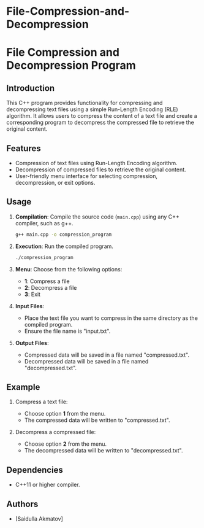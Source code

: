 # File-Compression-and-Decompression

# File Compression and Decompression Program

## Introduction
This C++ program provides functionality for compressing and decompressing text files using a simple Run-Length Encoding (RLE) algorithm. It allows users to compress the content of a text file and create a corresponding program to decompress the compressed file to retrieve the original content.

## Features
- Compression of text files using Run-Length Encoding algorithm.
- Decompression of compressed files to retrieve the original content.
- User-friendly menu interface for selecting compression, decompression, or exit options.

## Usage
1. **Compilation**: Compile the source code (`main.cpp`) using any C++ compiler, such as g++.
    ```bash
    g++ main.cpp -o compression_program
    ```

2. **Execution**: Run the compiled program.
    ```bash
    ./compression_program
    ```

3. **Menu**: Choose from the following options:
    - **1**: Compress a file
    - **2**: Decompress a file
    - **3**: Exit

4. **Input Files**:
    - Place the text file you want to compress in the same directory as the compiled program.
    - Ensure the file name is "input.txt".

5. **Output Files**:
    - Compressed data will be saved in a file named "compressed.txt".
    - Decompressed data will be saved in a file named "decompressed.txt".

## Example
1. Compress a text file:
    - Choose option **1** from the menu.
    - The compressed data will be written to "compressed.txt".

2. Decompress a compressed file:
    - Choose option **2** from the menu.
    - The decompressed data will be written to "decompressed.txt".

## Dependencies
- C++11 or higher compiler.

## Authors
- [Saidulla Akmatov]

